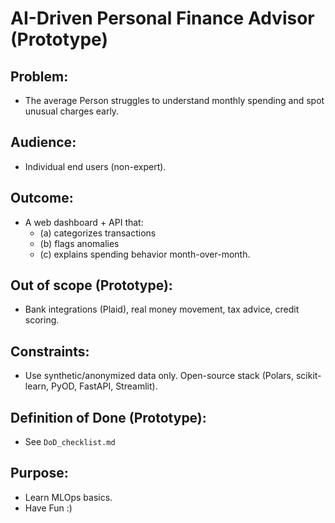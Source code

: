 # AI-Driven Personal Finance Advisor (Prototype)
## Problem:
 - The average Person struggles to understand monthly spending and spot unusual charges early. 

## Audience:
 - Individual end users (non-expert).

## Outcome:
 - A web dashboard + API that:
    - (a) categorizes transactions 
    - (b) flags anomalies
    - (c) explains spending behavior month-over-month.

## Out of scope (Prototype): 
 - Bank integrations (Plaid), real money movement, tax advice, credit scoring.

## Constraints:
 - Use synthetic/anonymized data only. Open-source stack (Polars, scikit-learn, PyOD, FastAPI, Streamlit).

## Definition of Done (Prototype):
 - See ``DoD_checklist.md``

## Purpose: 
 - Learn MLOps basics.
 - Have Fun :)